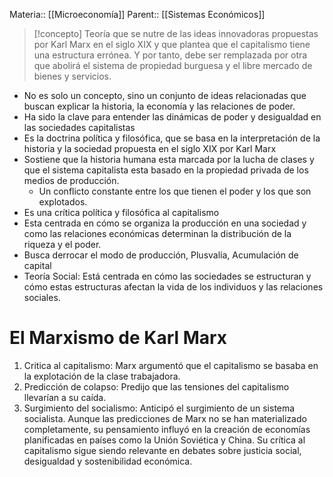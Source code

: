 Materia:: [[Microeconomía]]
Parent:: [[Sistemas Económicos]]
> [!concepto]
> Teoría que se nutre de las ideas innovadoras propuestas por Karl Marx en el siglo XIX y que plantea que el capitalismo tiene una estructura errónea. Y por tanto, debe ser remplazada por otra que abolirá el sistema de propiedad burguesa y el libre mercado de bienes y servicios. 
- No es solo un concepto, sino un conjunto de ideas relacionadas que buscan explicar la historia, la economía y las relaciones de poder. 
- Ha sido la clave para entender las dinámicas de poder y desigualdad en las sociedades capitalistas
- Es la doctrina política y filosófica, que se basa en la interpretación de la historia y la sociedad propuesta en el siglo XIX por Karl Marx 
- Sostiene que la historia humana esta marcada por la lucha de clases y que el sistema capitalista esta basado en la propiedad privada de los medios de producción. 
	- Un conflicto constante entre los que tienen el poder y los que son explotados. 
- Es una crítica política y filosófica al capitalismo
- Esta centrada en cómo se organiza la producción en una sociedad y como las relaciones económicas determinan la distribución de la riqueza y el poder. 
- Busca derrocar el modo de producción, Plusvalía, Acumulación de capital 
- Teoría Social: Está centrada en cómo las sociedades se estructuran y cómo estas estructuras afectan la vida de los individuos y las relaciones sociales.
# El Marxismo de Karl Marx 
1. Critica al capitalismo: Marx argumentó que el capitalismo se basaba en la explotación de la clase trabajadora. 
2. Predicción de colapso: Predijo que las tensiones del capitalismo llevarían a su caída. 
3. Surgimiento del socialismo: Anticipó el surgimiento de un sistema socialista. 
Aunque las predicciones de Marx no se han materializado completamente, su pensamiento influyó en la creación de economías planificadas en países como la Unión Soviética y China. Su crítica al capitalismo sigue siendo relevante en debates sobre justicia social, desigualdad y sostenibilidad económica. 